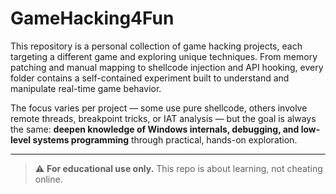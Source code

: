 # GameHacking4Fun

This repository is a personal collection of game hacking projects, each targeting a different game and exploring unique techniques. From memory patching and manual mapping to shellcode injection and API hooking, every folder contains a self-contained experiment built to understand and manipulate real-time game behavior.

The focus varies per project — some use pure shellcode, others involve remote threads, breakpoint tricks, or IAT analysis — but the goal is always the same: **deepen knowledge of Windows internals, debugging, and low-level systems programming** through practical, hands-on exploration.

---

> ⚠️ **For educational use only.** This repo is about learning, not cheating online.
